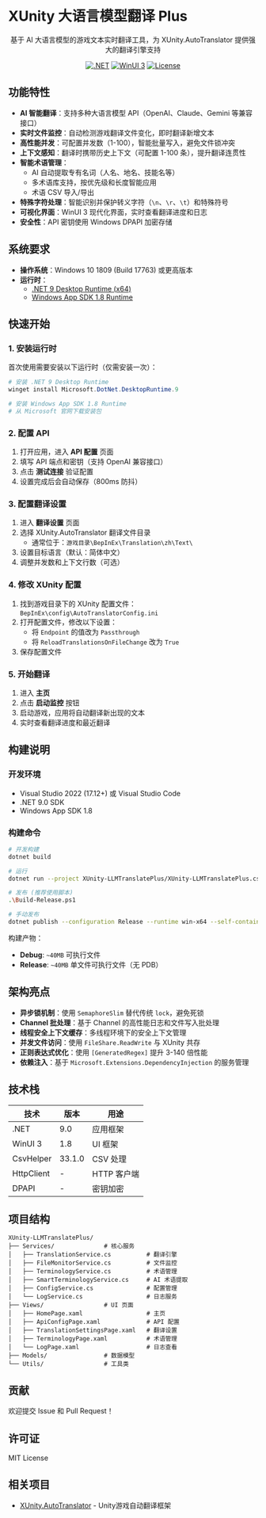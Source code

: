 # XUnity 大语言模型翻译 Plus

<div align="center">

基于 AI 大语言模型的游戏文本实时翻译工具，为 XUnity.AutoTranslator 提供强大的翻译引擎支持

[![.NET](https://img.shields.io/badge/.NET-9.0-512BD4)](https://dotnet.microsoft.com/)
[![WinUI 3](https://img.shields.io/badge/WinUI-3.0-0078D4)](https://github.com/microsoft/microsoft-ui-xaml)
[![License](https://img.shields.io/badge/license-MIT-blue.svg)](LICENSE)

</div>

## 功能特性

- **AI 智能翻译**：支持多种大语言模型 API（OpenAI、Claude、Gemini 等兼容接口）
- **实时文件监控**：自动检测游戏翻译文件变化，即时翻译新增文本
- **高性能并发**：可配置并发数（1-100），智能批量写入，避免文件锁冲突
- **上下文感知**：翻译时携带历史上下文（可配置 1-100 条），提升翻译连贯性
- **智能术语管理**：
  - AI 自动提取专有名词（人名、地名、技能名等）
  - 多术语库支持，按优先级和长度智能应用
  - 术语 CSV 导入/导出
- **特殊字符处理**：智能识别并保护转义字符（`\n`、`\r`、`\t`）和特殊符号
- **可视化界面**：WinUI 3 现代化界面，实时查看翻译进度和日志
- **安全性**：API 密钥使用 Windows DPAPI 加密存储

## 系统要求

- **操作系统**：Windows 10 1809 (Build 17763) 或更高版本
- **运行时**：
  - [.NET 9 Desktop Runtime (x64)](https://dotnet.microsoft.com/download/dotnet/9.0)
  - [Windows App SDK 1.8 Runtime](https://learn.microsoft.com/windows/apps/windows-app-sdk/downloads)

## 快速开始

### 1. 安装运行时

首次使用需要安装以下运行时（仅需安装一次）：

```powershell
# 安装 .NET 9 Desktop Runtime
winget install Microsoft.DotNet.DesktopRuntime.9

# 安装 Windows App SDK 1.8 Runtime
# 从 Microsoft 官网下载安装包
```

### 2. 配置 API

1. 打开应用，进入 **API 配置** 页面
2. 填写 API 端点和密钥（支持 OpenAI 兼容接口）
3. 点击 **测试连接** 验证配置
4. 设置完成后会自动保存（800ms 防抖）

### 3. 配置翻译设置

1. 进入 **翻译设置** 页面
2. 选择 XUnity.AutoTranslator 翻译文件目录
   - 通常位于：`游戏目录\BepInEx\Translation\zh\Text\`
3. 设置目标语言（默认：简体中文）
4. 调整并发数和上下文行数（可选）

### 4. 修改 XUnity 配置

1. 找到游戏目录下的 XUnity 配置文件：`BepInEx\config\AutoTranslatorConfig.ini`
2. 打开配置文件，修改以下设置：
   - 将 `Endpoint` 的值改为 `Passthrough`
   - 将 `ReloadTranslationsOnFileChange` 改为 `True`
3. 保存配置文件

### 5. 开始翻译

1. 进入 **主页**
2. 点击 **启动监控** 按钮
3. 启动游戏，应用将自动翻译新出现的文本
4. 实时查看翻译进度和最近翻译

## 构建说明

### 开发环境

- Visual Studio 2022 (17.12+) 或 Visual Studio Code
- .NET 9.0 SDK
- Windows App SDK 1.8

### 构建命令

```bash
# 开发构建
dotnet build

# 运行
dotnet run --project XUnity-LLMTranslatePlus/XUnity-LLMTranslatePlus.csproj

# 发布 (推荐使用脚本)
.\Build-Release.ps1

# 手动发布
dotnet publish --configuration Release --runtime win-x64 --self-contained false /p:PublishSingleFile=true
```

构建产物：
- **Debug**: `~40MB` 可执行文件
- **Release**: `~40MB` 单文件可执行文件（无 PDB）

## 架构亮点

- **异步锁机制**：使用 `SemaphoreSlim` 替代传统 `lock`，避免死锁
- **Channel<T> 批处理**：基于 Channel 的高性能日志和文件写入批处理
- **线程安全上下文缓存**：多线程环境下的安全上下文管理
- **并发文件访问**：使用 `FileShare.ReadWrite` 与 XUnity 共存
- **正则表达式优化**：使用 `[GeneratedRegex]` 提升 3-140 倍性能
- **依赖注入**：基于 `Microsoft.Extensions.DependencyInjection` 的服务管理

## 技术栈

| 技术 | 版本 | 用途 |
|------|------|------|
| .NET | 9.0 | 应用框架 |
| WinUI 3 | 1.8 | UI 框架 |
| CsvHelper | 33.1.0 | CSV 处理 |
| HttpClient | - | HTTP 客户端 |
| DPAPI | - | 密钥加密 |

## 项目结构

```
XUnity-LLMTranslatePlus/
├── Services/              # 核心服务
│   ├── TranslationService.cs          # 翻译引擎
│   ├── FileMonitorService.cs          # 文件监控
│   ├── TerminologyService.cs          # 术语管理
│   ├── SmartTerminologyService.cs     # AI 术语提取
│   ├── ConfigService.cs               # 配置管理
│   └── LogService.cs                  # 日志服务
├── Views/                 # UI 页面
│   ├── HomePage.xaml                  # 主页
│   ├── ApiConfigPage.xaml             # API 配置
│   ├── TranslationSettingsPage.xaml   # 翻译设置
│   ├── TerminologyPage.xaml           # 术语管理
│   └── LogPage.xaml                   # 日志查看
├── Models/                # 数据模型
└── Utils/                 # 工具类
```

## 贡献

欢迎提交 Issue 和 Pull Request！

## 许可证

MIT License

## 相关项目

- [XUnity.AutoTranslator](https://github.com/bbepis/XUnity.AutoTranslator) - Unity游戏自动翻译框架
